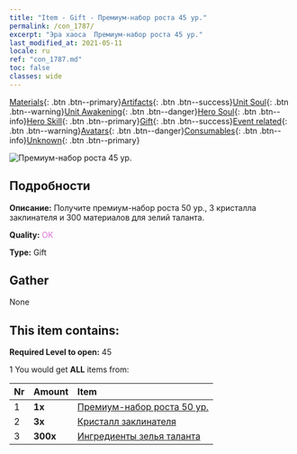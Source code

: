 ```yaml
---
title: "Item - Gift - Премиум-набор роста 45 ур."
permalink: /con_1787/
excerpt: "Эра хаоса  Премиум-набор роста 45 ур."
last_modified_at: 2021-05-11
locale: ru
ref: "con_1787.md"
toc: false
classes: wide
---
```

 [Materials](/ItemsRU/){: .btn .btn--primary}[Artifacts](/ItemsRU/Artifacts/){: .btn .btn--success}[Unit Soul](/ItemsRU/UnitSoul/){: .btn .btn--warning}[Unit Awakening](/ItemsRU/UnitAwakening/){: .btn .btn--danger}[Hero Soul](/ItemsRU/HeroSoul/){: .btn .btn--info}[Hero Skill](/ItemsRU/HeroSkill/){: .btn .btn--primary}[Gift](/ItemsRU/Gift/){: .btn .btn--success}[Event related](/ItemsRU/Events/){: .btn .btn--warning}[Avatars](/ItemsRU/Avatars/){: .btn .btn--danger}[Consumables](/ItemsRU/Consumables/){: .btn .btn--info}[Unknown](/ItemsRU/Unknown/){: .btn .btn--primary}

 ![Премиум-набор роста 45 ур.](/images/t/i_907221.png)

## Подробности
 **Описание:** Получите премиум-набор роста 50 ур., 3 кристалла заклинателя и 300 материалов для зелий таланта.

 **Quality:** <span style="color: #DA70D6">OK</span>

 **Type:** Gift

## Gather

  None

## This item contains:

 **Required Level to open:** 45

 1 You would get **ALL** items  from:

  | Nr | Amount |     Item    |
  |:---|:-------|:------------|
  | 1 |  **1x** | [Премиум-набор роста 50 ур.](/ItemsRU/con_1788/) |  | 
  | 2 |  **3x** | [Кристалл заклинателя](/ItemsRU/art_189/) |  | 
  | 3 |  **300x** | [Ингредиенты зелья таланта](/ItemsRU/con_1120/) |  | 
